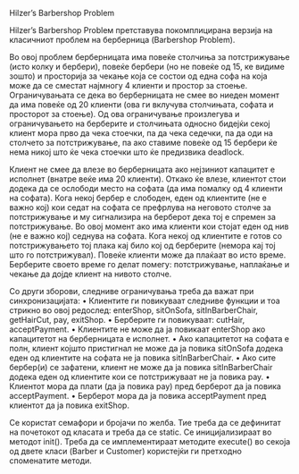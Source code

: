 Hilzer’s Barbershop Problem

Hilzer’s Barbershop Probleм претставува покомплицирана верзија на класичниот проблем на берберница (Barbershop Problem).

Во овој проблем берберницата има повеќе столчиња за потстрижување (исто колку и бербери), повеќе бербери (но не повеќе од 15, ке видиме зошто) и просторија за чекање која се состои од една софа на која може да се сместат најмногу 4 клиенти и простор за стоење. Ограничувањата се дека во берберницата не смее во ниеден момент да има повеќе од 20 клиенти (ова ги вклучува столчињата, софата и просторот за стоење). Од ова ограничување произлегува и ограничувањето на берберите и столчињата односно бидејќи секој клиент мора прво да чека стоечки, па да чека седечки, па да оди на столчето за потстрижување, па ако ставиме повеќе од 15 бербери ќе нема никој што ќе чека стоечки што ќе предизвика deadlock.

Клиент не смее да влезе во берберницата ако нејзиниот капацитет е исполнет (внатре веќе има 20 клиенти). Откако ќе влезе, клиентот стои додека да се ослободи место на софата (да има помалку од 4 клиенти на софата). Кога некој бербер е слободен, еден од клиентите (не е важно кој) кои седат на софата се префрлува на неговото столче за потстрижување и му сигнализира на берберот дека тој е спремен за потстрижување. Во овој момент ако има клиенти кои стојат еден од нив (не е важно кој) седнува на софата. Кога некој од клиентите е готов со потстрижувањето тој плака кај било кој од берберите (немора кај тој што го потстрижувал). Повеќе клиенти може да плаќаат во исто време. Берберите своето време го делат помегу: потстрижување, наплаќање и чекање да дојде клиент на нивото столче.

Со други зборови, следниве ограничувања треба да важат при синхронизацијата: 
• Клиентите ги повикуваат следниве функции и тоа стрикно во овој редослед: enterShop,  sitOnSofa,  sitInBarberChair, getHairCut, pay, exitShop. 
• Берберите ги повикуваат: cutHair, acceptPayment. 
• Клиентите не може да ја повикаат enterShop ако капацитетот на берберницата е исполнет. 
• Ако капацитетот на софата е полн, клиент којшто пристигнал не може да ја повика sitOnSofa додека еден од клиентите на софата не ја повика sitInBarberChair. 
• Ако сите бербер(и) се зафатени, клиент не може да ја повика sitInBarberChair додека еден од клиентите кои се потстрижуваат не ја повика pay. 
• Клиентот мора да плати (да ја повика pay) пред берберот да  ја повика acceptPayment. 
• Берберот мора да ја повика acceptPayment пред клиентот да ја повика exitShop. 


Се користат семафори и бројачи по желба. Тие треба да се дефинитат на почетокот од класата и треба да се static. Се иницијализираат во методот init(). Треба да се имплементираат методите execute() во секоја од двете класи (Barber и Customer) користејќи ги претходно споменатите методи.